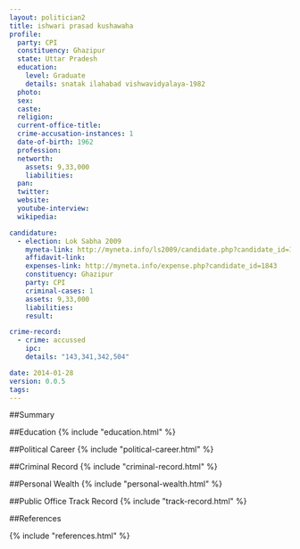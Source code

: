```yaml
---
layout: politician2
title: ishwari prasad kushawaha
profile: 
  party: CPI
  constituency: Ghazipur
  state: Uttar Pradesh
  education: 
    level: Graduate
    details: snatak ilahabad vishwavidyalaya-1982
  photo: 
  sex: 
  caste: 
  religion: 
  current-office-title: 
  crime-accusation-instances: 1
  date-of-birth: 1962
  profession: 
  networth: 
    assets: 9,33,000
    liabilities: 
  pan: 
  twitter: 
  website: 
  youtube-interview: 
  wikipedia: 

candidature: 
  - election: Lok Sabha 2009
    myneta-link: http://myneta.info/ls2009/candidate.php?candidate_id=1843
    affidavit-link: 
    expenses-link: http://myneta.info/expense.php?candidate_id=1843
    constituency: Ghazipur 
    party: CPI
    criminal-cases: 1
    assets: 9,33,000
    liabilities: 
    result:  

crime-record: 
  - crime: accussed
    ipc: 
    details: "143,341,342,504" 

date: 2014-01-28
version: 0.0.5
tags: 
---
```

##Summary


##Education
{% include "education.html" %}


##Political Career
{% include "political-career.html" %}


##Criminal Record
{% include "criminal-record.html" %}


##Personal Wealth
{% include "personal-wealth.html" %}


##Public Office Track Record
{% include "track-record.html" %}


##References


{% include "references.html" %}